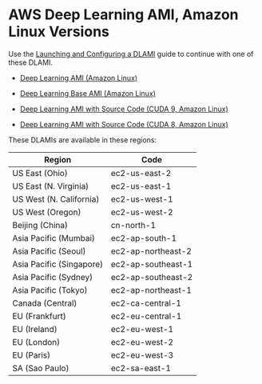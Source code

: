 # AWS Deep Learning AMI, Amazon Linux Versions<a name="al"></a>

Use the [Launching and Configuring a DLAMI](launch-config.md) guide to continue with one of these DLAMI\.

+ [Deep Learning AMI \(Amazon Linux\)](https://aws.amazon.com/marketplace/pp/B077GF11NF)

+ [Deep Learning Base AMI \(Amazon Linux\)](https://aws.amazon.com/marketplace/pp/B077GFM7L7)

+ [Deep Learning AMI with Source Code \(CUDA 9, Amazon Linux\)](https://aws.amazon.com/marketplace/pp/B076T8RSXY)

+ [Deep Learning AMI with Source Code \(CUDA 8, Amazon Linux\)](https://aws.amazon.com/marketplace/pp/B01M0AXXQB)

These DLAMIs are available in these regions:


| Region | Code | 
| --- | --- | 
| US East \(Ohio\) | ec2\-us\-east\-2 | 
| US East \(N\. Virginia\) | ec2\-us\-east\-1 | 
| US West \(N\. California\) | ec2\-us\-west\-1 | 
| US West \(Oregon\) | ec2\-us\-west\-2 | 
| Beijing \(China\) | cn\-north\-1 | 
| Asia Pacific \(Mumbai\) | ec2\-ap\-south\-1 | 
| Asia Pacific \(Seoul\) | ec2\-ap\-northeast\-2 | 
| Asia Pacific \(Singapore\) | ec2\-ap\-southeast\-1 | 
| Asia Pacific \(Sydney\) | ec2\-ap\-southeast\-2 | 
| Asia Pacific \(Tokyo\) | ec2\-ap\-northeast\-1 | 
| Canada \(Central\) | ec2\-ca\-central\-1 | 
| EU \(Frankfurt\) | ec2\-eu\-central\-1 | 
| EU \(Ireland\) | ec2\-eu\-west\-1 | 
| EU \(London\) | ec2\-eu\-west\-2 | 
| EU \(Paris\) | ec2\-eu\-west\-3 | 
| SA \(Sao Paulo\) | ec2\-sa\-east\-1 | 
